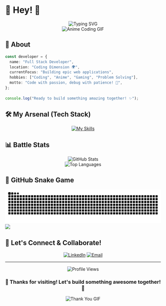 # 🌸 Hey! 🌸

<div align="center">
  <img src="https://readme-typing-svg.herokuapp.com?font=Fira+Code&size=32&duration=2800&pause=2000&color=16A34A&center=true&vCenter=true&width=940&lines=Full+Stack+Developer+%E2%9A%A1;Building+Amazing+Web+Experiences+%F0%9F%9A%80;Code+%7C+Coffee+%7C+Anime+%F0%9F%8D%9C" alt="Typing SVG" />
</div>

<div align="center">
  <img src="https://media3.giphy.com/media/v1.Y2lkPTc5MGI3NjExeHBqa2l5MmxncndyNWZqbXo3MDl6cTRjNnp4N2x0dmE5bmlxc2E0OCZlcD12MV9pbnRlcm5hbF9naWZfYnlfaWQmY3Q9Zw/JtwISFbwSjfIk/giphy.gif" width="400" alt="Anime Coding GIF"/>
</div>

## 🎌 About

```typescript
const developer = {
  name: "Full Stack Developer",
  location: "Coding Dimension 🌍",
  currentFocus: "Building epic web applications",
  hobbies: ["Coding", "Anime", "Gaming", "Problem Solving"],
  motto: "Code with passion, debug with patience! 💪",
};

console.log("Ready to build something amazing together! ✨");
```

## 🛠️ My Arsenal (Tech Stack)

<div align="center">

[![My Skills](https://skillicons.dev/icons?i=ts,next,react,nodejs,redux,git,github,prisma,mysql,postgresql,vite,nginx,js,html,css&perline=5)](https://skillicons.dev)

</div>

## 📊 Battle Stats

<div align="center">
  <img src="https://github-readme-stats.vercel.app/api?username=jawadDev1&show_icons=true&theme=tokyonight&hide_border=true&bg_color=0D1117&title_color=A855F7&icon_color=A855F7" alt="GitHub Stats" />
</div>

<div align="center">
  <img src="https://github-readme-stats.vercel.app/api/top-langs/?username=jawadDev1&layout=compact&theme=tokyonight&hide_border=true&bg_color=0D1117&title_color=A855F7" alt="Top Languages" />
</div>

## 🐍 GitHub Snake Game

![](https://raw.githubusercontent.com/jawadDev1/jawadDev1/output/github-contribution-grid-snake-dark.svg#gh-dark-mode-only)
![](https://raw.githubusercontent.com/jawadDev1/jawadDev1/output/github-contribution-grid-snake.svggh-light-mode-only)

## 🤝 Let's Connect & Collaborate!

<div align="center">
  
[![LinkedIn](https://img.shields.io/badge/LinkedIn-0077B5?style=for-the-badge&logo=linkedin&logoColor=white)](https://www.linkedin.com/in/jawad-ali-937343314)
[![Email](https://img.shields.io/badge/Email-D14836?style=for-the-badge&logo=gmail&logoColor=white)](mailto:jawadali.dev1@gmail.com)

</div>

---

<div align="center">
  <img src="https://komarev.com/ghpvc/?username=jawadDev1&color=blueviolet&style=for-the-badge&label=Profile+Views" alt="Profile Views" />
</div>

<div align="center">
  <h3>💖 Thanks for visiting! Let's build something awesome together! 💖</h3>
  <img src="https://media.giphy.com/media/jpVnC65DmYeyRL4LHS/giphy.gif" width="200" alt="Thank You GIF"/>
</div>
